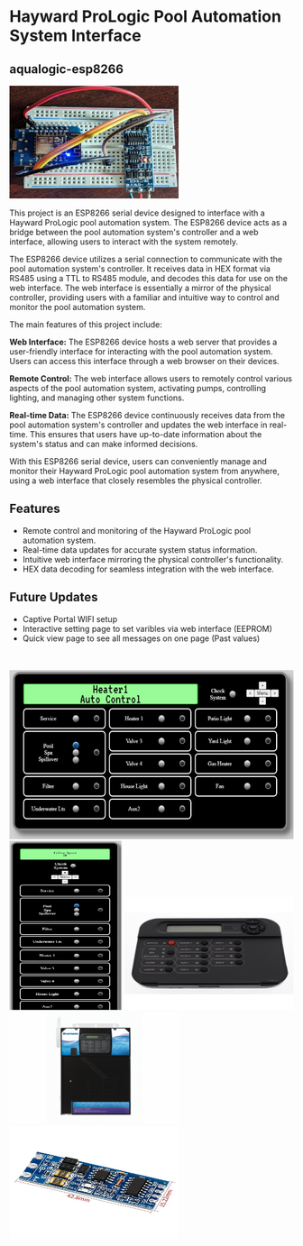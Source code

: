 # Hayward ProLogic Pool Automation System Interface 

## aqualogic-esp8266

<img src="images/hardware.jpg" alt="Image Description" width="300" height="200">

This project is an ESP8266 serial device designed to interface with a Hayward ProLogic pool automation system. The ESP8266 device acts as a bridge between the pool automation system's controller and a web interface, allowing users to interact with the system remotely.

The ESP8266 device utilizes a serial connection to communicate with the pool automation system's controller. It receives data in HEX format via RS485 using a TTL to RS485 module, and decodes this data for use on the web interface. The web interface is essentially a mirror of the physical controller, providing users with a familiar and intuitive way to control and monitor the pool automation system.

The main features of this project include:

<b>Web Interface:</b> The ESP8266 device hosts a web server that provides a user-friendly interface for interacting with the pool automation system. Users can access this interface through a web browser on their devices.

<b>Remote Control:</b> The web interface allows users to remotely control various aspects of the pool automation system, activating pumps, controlling lighting, and managing other system functions.

<b>Real-time Data:</b> The ESP8266 device continuously receives data from the pool automation system's controller and updates the web interface in real-time. This ensures that users have up-to-date information about the system's status and can make informed decisions.

With this ESP8266 serial device, users can conveniently manage and monitor their Hayward ProLogic pool automation system from anywhere, using a web interface that closely resembles the physical controller.

## Features

- Remote control and monitoring of the Hayward ProLogic pool automation system.
- Real-time data updates for accurate system status information.
- Intuitive web interface mirroring the physical controller's functionality.
- HEX data decoding for seamless integration with the web interface.

## Future Updates

- Captive Portal WIFI setup
- Interactive setting page to set varibles via web interface (EEPROM)
- Quick view page to see all messages on one page (Past values)

<br />
<br />
<img src="images/desktop.png" alt="Image Description" height="300">
<img src="images/phone.PNG" alt="Image Description" width="200" height="300">
<img src="images/display.jpg" alt="Image Description" width="300" height="200">
<img src="images/prologic.jpg" alt="Image Description" width="300" height="200">
<img src="images/RS485_module.jpg" alt="Image Description" width="300" height="200">

